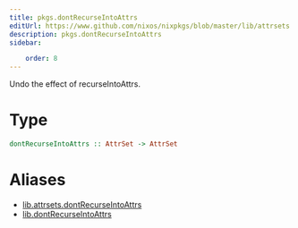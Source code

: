 ```yaml
---
title: pkgs.dontRecurseIntoAttrs
editUrl: https://www.github.com/nixos/nixpkgs/blob/master/lib/attrsets.nix#L1316C5
description: pkgs.dontRecurseIntoAttrs
sidebar:

    order: 8
---
```


Undo the effect of recurseIntoAttrs.

# Type

```haskell
dontRecurseIntoAttrs :: AttrSet -> AttrSet
```


# Aliases

- [lib.attrsets.dontRecurseIntoAttrs](/reference/libattrsets.dontRecurseIntoAttrs)
- [lib.dontRecurseIntoAttrs](/reference/libdontRecurseIntoAttrs)


